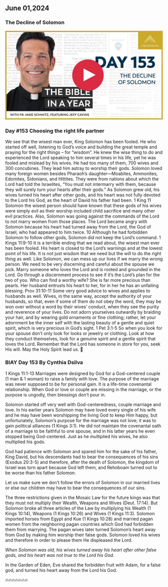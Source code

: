 ## June 01,2024

### The Decline of Solomon

[![The Decline of Solomon](https://raw.githubusercontent.com/linusjf/BIAY/main/June/jpgs/Day153.jpg)](https://youtu.be/P16j_E54TVU "The Decline of Solomon")

### Day #153 Choosing the right life partner

We see that the wisest man ever, King Solomon has been fooled. He who started off well, listening to God’s voice and building the great temple and praying for the right things – for “wisdom”. He knew the wise thing to do and experienced the Lord speaking to him several times in his life, yet he was fooled and mislead by his wives. He had too many of them, 700 wives and 300 concubines. They lead him astray to worship their gods.
Solomon loved many foreign women besides Pharaoh’s daughter—Moabites, Ammonites, Edomites, Sidonians, and Hittites. They were from nations about which the Lord had told the Israelites, “You must not intermarry with them, because they will surely turn your hearts after their gods.”
As Solomon grew old, his wives turned his heart after other gods, and his heart was not fully devoted to the Lord his God, as the heart of David his father had been. 1 King 11
Solomon the wisest person should have known that these gods of his wives were simply evil as their worship included child sacrifice and many other evil practices. Also, Solomon was going against the commands of the Lord to not marry women from those places.
The Lord became angry with Solomon because his heart had turned away from the Lord, the God of Israel, who had appeared to him twice. 10 Although he had forbidden Solomon to follow other gods, Solomon did not keep the Lord’s command. 1 Kings 11:9-10
It is a terrible ending that we read about, the wisest man ever has been fooled. His heart is closed to the Lord’s warnings and at the lowest point of his life.
It is not just wisdom that we need but the will to do the right thing as well.
Like Solomon, we can mess up our lives if we marry the wrong person. We need to be very discerning and careful about the spouse we pick. Marry someone who loves the Lord and is rooted and grounded in the Lord. Go through a discernment process to see if it’s the Lord’s plan for the two of you.
Who can find a worthy wife? She is far more precious than pearls.
Her husband entrusts his heart to her, for in her he has an unfailing blessing. Prov 31:10-11
Some very good advice to wives and applies to husbands as well.
Wives, in the same way, accept the authority of your husbands, so that, even if some of them do not obey the word, they may be won over without a word by their wives’ conduct, when they see the purity and reverence of your lives. Do not adorn yourselves outwardly by braiding your hair, and by wearing gold ornaments or fine clothing; rather, let your adornment be the inner self with the lasting beauty of a gentle and quiet spirit, which is very precious in God’s sight. 1 Pet 3:1-5
So when you look for your spouse don’t only look for looks or jewelry or clothing. Look at how they conduct themselves, look for a genuine spirit and a gentle spirit that loves the Lord. Remember that the Lord has someone in store for you, seek His will.
May the Holy Spirit lead us. 🙏

### BIAY Day 153 By Cynthia Dsilva

1 Kings 11:1-13
Marriages were designed by God for a God-centered couple (1 man & 1 woman) to raise a family with love.  The purpose of the marriage was never supposed to be for personal gain.  It is a life-time covenantal relationship.  When God or love or couple are missing in the marriage, or the purpose is ungodly, then blessings don’t pour in.

Solomon started off very well with God-centeredness, couple marriage and love.  In his earlier years Solomon may have loved every single of his wife and he may have been worshipping the living God to keep Him happy, but unfortunately, Solomon’s purpose for the marriage was not love; it was to gain political alliances (1 Kings 3:1).  He did not maintain the covenantal oath of a marriage to be faithful to one spouse, and in his latter years he even stopped being God-centered.  Just as he multiplied his wives, he also multiplied his gods.

God had patience with Solomon and spared him for the sake of his father, King David, but his descendants had to bear the consequences of his sins (Exodus 20:3-5) and therefore, after the death of Solomon, the kingdom of Israel was torn apart because God left them, and Rehoboam turned out to be worse than his father Solomon.

Let us make sure we don’t follow the errors of Solomon in our married lives or else our children may have to bear the consequences of our sins.

The three restrictions given in the Mosaic Law for the future kings was that they must not multiply their Wealth, Weapons and Wives (Deut. 17:14).
But Solomon broke all three articles of the Law by multiplying his Wealth (1 Kings 10:14), Weapons (1 Kings 10:26) and Wives (1 Kings 11:3).
Solomon imported horses from Egypt and Kue (1 Kings 10:28) and married pagan women from the neighboring pagan countries which God had forbidden them from marrying.  The pagan wives later turned Solomon’s heart away from God by making him worship their false gods.  Solomon loved his wives and therefore in order to please them He displeased the Lord.

*When Solomon was old, his wives turned away his heart after other false gods, and his heart was not true to the Lord his God.*

In the Garden of Eden, Eve shared the forbidden fruit with Adam, for a false god, and turned his heart away from the Lord his God.

🔥🔥🔥🔥🔥🔥🔥
